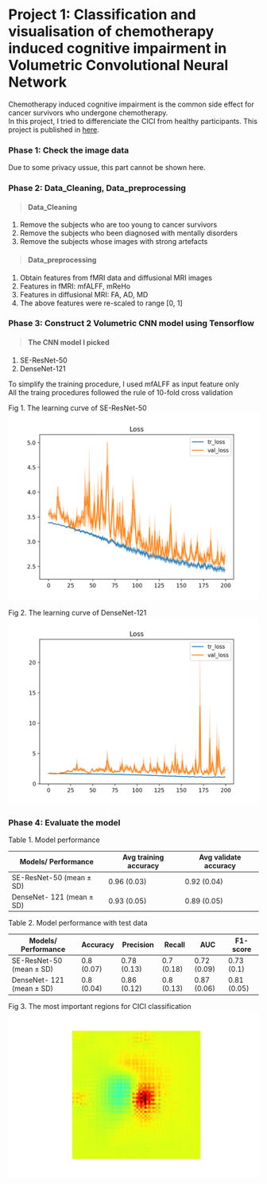 # Project 1: Classification and visualisation of chemotherapy induced cognitive impairment in Volumetric Convolutional Neural Network     

Chemotherapy induced cognitive impairment is the common side effect for cancer survivors who undergone chemotherapy. </br>
In this project, I tried to differenciate the CICI from healthy participants. This project is published in [here](https://www.mdpi.com/2075-4426/11/10/1025).

### Phase 1: Check the image data

Due to some privacy ussue, this part cannot be shown here.

### Phase 2: Data_Cleaning, Data_preprocessing

> #### Data_Cleaning
<ol>
  <li> Remove the subjects who are too young to cancer survivors </li>
  <li> Remove the subjects who been diagnosed with mentally disorders </li>
  <li> Remove the subjects whose images with strong artefacts </li>  
</ol>

> #### Data_preprocessing
<ol>
  <li> Obtain features from fMRI data and diffusional MRI images </li>
  <li> Features in fMRI: mfALFF, mReHo </li>
  <li> Features in diffusional MRI: FA, AD, MD  </li> 
  <li> The above features were re-scaled to range [0, 1]  </li> 
</ol>


### Phase 3: Construct 2 Volumetric CNN model using Tensorflow

> #### The CNN model I picked
<ol> 
  <li> SE-ResNet-50 </li>
  <li> DenseNet-121 </li>
</ol>

To simplify the training procedure, I used mfALFF as input feature only </br>
All the traing procedures followed the rule of 10-fold cross validation

Fig 1. The learning curve of SE-ResNet-50 </br>
<img src="Figs/ResSe_loss.png" alt="Figs/ResSe_loss.png" width="600"/>

Fig 2. The learning curve of DenseNet-121  </br>
<img src="Figs/DenseSE_Loss.png" alt="/Project_classification/Figs/DenseSE_Loss.png" width="600"/>


### Phase 4: Evaluate the model
Table 1. Model performance

Models/ Performance| Avg training accuracy| Avg validate accuracy
--- |---|---
SE-ResNet-50 (mean ± SD) |0.96 (0.03)|0.92 (0.04)
DenseNet- 121 (mean ± SD)  | 0.93 (0.05) | 0.89 (0.05)


Table 2. Model performance with test data

Models/ Performance| Accuracy|Precision|Recall|AUC| F1-score
--- |---|---|---|---|---
SE-ResNet-50 (mean ± SD) |0.8 (0.07)|0.78 (0.13) |0.7 (0.18) |0.72 (0.09) |0.73 (0.1)
DenseNet- 121 (mean ± SD)  | 0.8 (0.04) |0.86 (0.12) |0.8 (0.13) | 0.87 (0.06)| 0.81 (0.05)


Fig 3. The most important regions for CICI classification </br>
<img src="Figs/Critical_regions_axial.gif" alt="Figs/Critical_regions_axial.gif" width="600"/>

